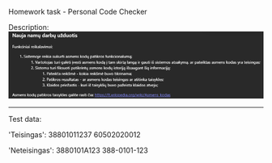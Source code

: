 Homework task - Personal Code Checker

Description:
![alt text](image.png)

---------------------------------

Test data:

'Teisingas':
38801011237
60502020012

'Neteisingas':
3880101A123
388-0101-123
